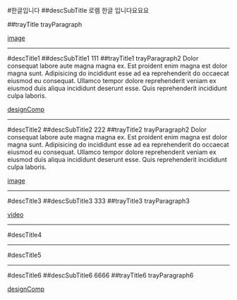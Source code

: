 #한글입니다
##descSubTitle
로렘 한글 입니다요요요

##trayTitle
trayParagraph

[image](mock-0.jpg)

---

#descTitle1
##descSubTitle1
111
##trayTitle1
trayParagraph2 Dolor consequat labore aute magna magna ex. Est proident enim magna est dolor magna sunt. Adipisicing do incididunt esse ad ea reprehenderit do occaecat eiusmod eu consequat. Ullamco tempor dolore reprehenderit veniam ex eiusmod duis aliqua incididunt deserunt esse. Quis reprehenderit incididunt culpa laboris.

[designComp](0)

---

#descTitle2
##descSubTitle2
222
##trayTitle2
trayParagraph2 Dolor consequat labore aute magna magna ex. Est proident enim magna est dolor magna sunt. Adipisicing do incididunt esse ad ea reprehenderit do occaecat eiusmod eu consequat. Ullamco tempor dolore reprehenderit veniam ex eiusmod duis aliqua incididunt deserunt esse. Quis reprehenderit incididunt culpa laboris.

[image](mock-1.jpg)

---

#descTitle3
##descSubTitle3
333
##trayTitle3
trayParagraph3

[video](intro.mp4)

---

#descTitle4

---

#descTitle5

---

#descTitle6
##descSubTitle6
6666
##trayTitle6
trayParagraph6

[designComp](1)
